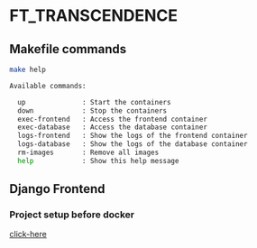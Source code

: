 # FT_TRANSCENDENCE
## Makefile commands
```bash
make help
```
```bash
Available commands:

  up              : Start the containers
  down            : Stop the containers
  exec-frontend   : Access the frontend container
  exec-database   : Access the database container
  logs-frontend   : Show the logs of the frontend container
  logs-database   : Show the logs of the database container
  rm-images       : Remove all images
  help            : Show this help message
```

## Django Frontend
### Project setup before docker
[click-here](django-frontend/README.md#project-setup-before-docker)
